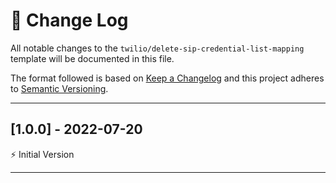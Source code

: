 # 📣 Change Log
All notable changes to the `twilio/delete-sip-credential-list-mapping` template will be documented in this file.

The format followed is based on [Keep a Changelog](http://keepachangelog.com/) and this project adheres to [Semantic Versioning](http://semver.org/).

---
 
## [1.0.0] - 2022-07-20
 
⚡️ Initial Version
 
---
